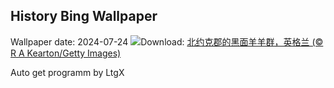 ## History Bing Wallpaper
Wallpaper date: 2024-07-24
![](https://www.bing.com/th?id=OHR.SheepCousins_ZH-CN4262132476_UHD.jpg&w=1000)Download: [北约克郡的黑面羊羊群，英格兰 (© R A Kearton/Getty Images)](https://www.bing.com/th?id=OHR.SheepCousins_ZH-CN4262132476_UHD.jpg)

Auto get programm by LtgX

